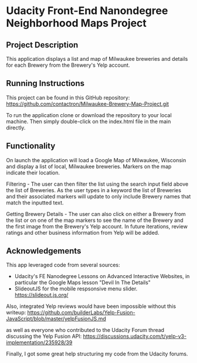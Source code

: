 # Udacity Front-End Nanondegree Neighborhood Maps Project

## Project Description

This application displays a list and map of Milwaukee breweries and details for each Brewery from the Brewery's Yelp account.


## Running Instructions

This project can be found in this GitHub repository:
https://github.com/contactron/Milwaukee-Brewery-Map-Project.git

To run the application clone or download the repository to your local machine. Then simply double-click on the index.html file in the main directly.

## Functionality

On launch the application will load a Google Map of Milwaukee, Wisconsin and display a list of local, Milwaukee breweries. Markers on the map indicate their location.

Filtering - The user can then filter the list using the search input field above the list of Breweries. As the user types in a keyword the list of Breweries and their associated markers will update to only include Brewery names that match the inputted text.

Getting Brewery Details - The user can also click on either a Brewery from the list or on one of the map markers to see the name of the Brewery and the first image from the Brewery's Yelp account. In future iterations, review ratings and other business information from Yelp will be added.

## Acknowledgements

This app leveraged code from several sources:
* Udacity's FE Nanodegree Lessons on Advanced Interactive Websites, in particular the Google Maps lesson "Devil In The Details"
* SlideoutJS for the mobile respsonsive menu slider. https://slideout.js.org/

Also, integrated Yelp reviews would have been impossible without this writeup:
https://github.com/builderLabs/Yelp-Fusion-JavaScript/blob/master/yelpFusionJS.md

as well as everyone who contributed to the Udacity Forum thread discussing the Yelp Fusion API:
https://discussions.udacity.com/t/yelp-v3-implementation/235928/39

Finally, I got some great help structuring my code from the Udacity forums.

